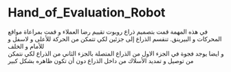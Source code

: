 # Hand_of_Evaluation_Robot
في هذه المهمة قمت بتصميم ذراع روبوت تقييم رضا العملاء و قمت بمراعاة مواقع المحركات و البيرينق. تنقسم الذراع إلى جزئين لكي تتمكن من الحركة للأعلى و لاسفل و للأمام و الخلف  
و ايضا يوجد فجوة في الجزء الاول من الذراع المتصلة بالجزء الثاني من الذراع لكي نتمكن من توصيل و تمديد الأسلاك من داخل الذراع دون أن تكون ظاهره بشكل كبير
